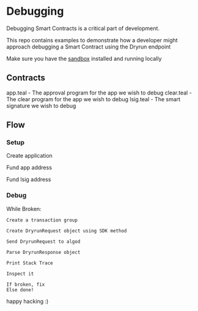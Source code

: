 # Debugging

Debugging Smart Contracts is a critical part of development. 

This repo contains examples to demonstrate how a developer might approach debugging a Smart Contract using the Dryrun endpoint

Make sure you have the [sandbox](https://github.com/algorand/sandbox) installed and running locally


## Contracts

app.teal - The approval program for the app we wish to debug
clear.teal - The clear program for the app we wish to debug
lsig.teal - The smart signature we wish to debug

## Flow

### Setup

Create application

Fund app address

Fund lsig address

### Debug

While Broken:

    Create a transaction group

    Create DryrunRequest object using SDK method

    Send DryrunRequest to algod

    Parse DryrunResponse object

    Print Stack Trace

    Inspect it

    If broken, fix 
    Else done!


happy hacking :)